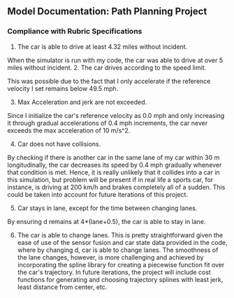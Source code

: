 ## Model Documentation: Path Planning Project 
### Compliance with Rubric Specifications
1. The car is able to drive at least 4.32 miles without incident. 

When the simulator is run with my code, the car was able to drive at over 5 miles without incident.
2. The car drives according to the speed limit.

This was possible due to the fact that I only accelerate if the reference velocity I set remains below 49.5 mph.

3. Max Acceleration and jerk are not exceeded.

Since I initialize the car's reference velocity as 0.0 mph and only increasing it through gradual accelerations of 0.4 mph increments, the car never exceeds the max acceleration of 10 m/s^2.

4. Car does not have collisions.

By checking if there is another car in the same lane of my car within 30 m longitudinally, the car decreases its speed by 0.4 mph gradually whenever that condition is met. Hence, it is really unlikely that it collides into a car in this simulation, but problem will be present if in real life a sports car, for instance, is driving at 200 km/h and brakes completely all of a sudden. This could be taken into account for future iterations of this project.

5. Car stays in lane, except for the time between changing lanes.

By ensuring d remains at 4*(lane+0.5), the car is able to stay in lane.

6. The car is able to change lanes.
This is pretty straightforward given the ease of use of the sensor fusion and car state data provided in the code, where by changing d, car is able to change lanes. The smoothness of the lane changes, however, is more challenging and achieved by incorporating the spline library for creating a piecewise function fit over the car's trajectory. In future iterations, the project will include cost functions for generating and choosing trajectory splines with least jerk, least distance from center, etc. 
